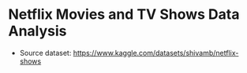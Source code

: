 # Netflix Movies and TV Shows Data Analysis
- Source dataset: https://www.kaggle.com/datasets/shivamb/netflix-shows
